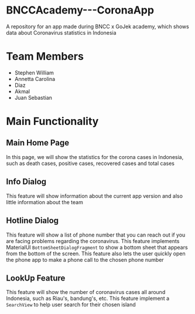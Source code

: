 # BNCCAcademy---CoronaApp
A repository for an app made during BNCC x GoJek academy, which shows data about Coronavirus statistics in Indonesia

# Team Members
- Stephen William
- Annetta Carolina
- Diaz
- Akmal
- Juan Sebastian

# Main Functionality
## Main Home Page
In this page, we will show the statistics for the corona cases in Indonesia, such as death cases, positive cases, recovered cases and total cases

## Info Dialog
This feature will show information about the current app version and also little information about the team

## Hotline Dialog
This feature will show a list of phone number that you can reach out if you are facing problems regarding the coronavirus.
This feature implements MaterialUI `BottomSheetDialogFragment` to show a bottom sheet that appears from the bottom of the screen. This feature also lets the user quickly open the phone app to make a phone call to the chosen phone number

## LookUp Feature
This feature will show the number of coronavirus cases all around Indonesia, such as Riau's, bandung's, etc.
This feature implement a `SearchView` to help user search for their chosen island
